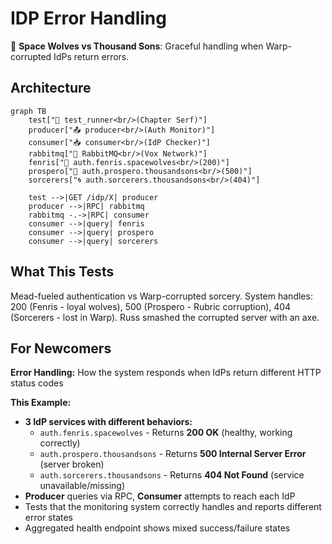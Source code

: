# IDP Error Handling

🐺 **Space Wolves vs Thousand Sons**: Graceful handling when Warp-corrupted IdPs return errors.

## Architecture

```mermaid
graph TB
    test["🧪 test_runner<br/>(Chapter Serf)"]
    producer["📤 producer<br/>(Auth Monitor)"]
    consumer["📥 consumer<br/>(IdP Checker)"]
    rabbitmq["🐰 RabbitMQ<br/>(Vox Network)"]
    fenris["🐺 auth.fenris.spacewolves<br/>(200)"]
    prospero["🔮 auth.prospero.thousandsons<br/>(500)"]
    sorcerers["🌀 auth.sorcerers.thousandsons<br/>(404)"]

    test -->|GET /idp/X| producer
    producer -->|RPC| rabbitmq
    rabbitmq -.->|RPC| consumer
    consumer -->|query| fenris
    consumer -->|query| prospero
    consumer -->|query| sorcerers
```

## What This Tests

Mead-fueled authentication vs Warp-corrupted sorcery. System handles: 200 (Fenris - loyal wolves), 500 (Prospero - Rubric corruption), 404 (Sorcerers - lost in Warp). Russ smashed the corrupted server with an axe.

## For Newcomers

**Error Handling:** How the system responds when IdPs return different HTTP status codes

**This Example:**

- **3 IdP services with different behaviors:**
  - `auth.fenris.spacewolves` - Returns **200 OK** (healthy, working correctly)
  - `auth.prospero.thousandsons` - Returns **500 Internal Server Error** (server broken)
  - `auth.sorcerers.thousandsons` - Returns **404 Not Found** (service unavailable/missing)
- **Producer** queries via RPC, **Consumer** attempts to reach each IdP
- Tests that the monitoring system correctly handles and reports different error states
- Aggregated health endpoint shows mixed success/failure states
